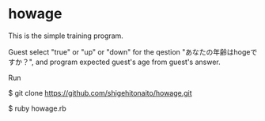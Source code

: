 # howage


This is the simple training program.

Guest select "true" or "up" or "down" for the qestion "あなたの年齢はhogeですか？", and program expected guest's age from guest's answer.

Run

$ git clone https://github.com/shigehitonaito/howage.git

$ ruby howage.rb


